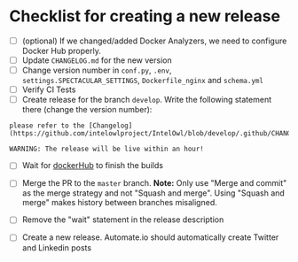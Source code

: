 # Checklist for creating a new release

- [ ] (optional) If we changed/added Docker Analyzers, we need to configure Docker Hub properly.
- [ ] Update `CHANGELOG.md` for the new version
- [ ] Change version number in `conf.py`, `.env`,  `settings.SPECTACULAR_SETTINGS`, `Dockerfile_nginx` and `schema.yml`
- [ ] Verify CI Tests
- [ ] Create release for the branch `develop`. Write the following statement there (change the version number):
```commandline
please refer to the [Changelog](https://github.com/intelowlproject/IntelOwl/blob/develop/.github/CHANGELOG.md#v331)

WARNING: The release will be live within an hour!
```
- [ ] Wait for [dockerHub](https://hub.docker.com/repository/docker/intelowlproject/intelowl) to finish the builds
- [ ] Merge the PR to the `master` branch. **Note:** Only use "Merge and commit" as the merge strategy and not "Squash and merge". Using "Squash and merge" makes history between branches misaligned.
- [ ] Remove the "wait" statement in the release description
- [ ] Create a new release. Automate.io should automatically create Twitter and Linkedin posts


